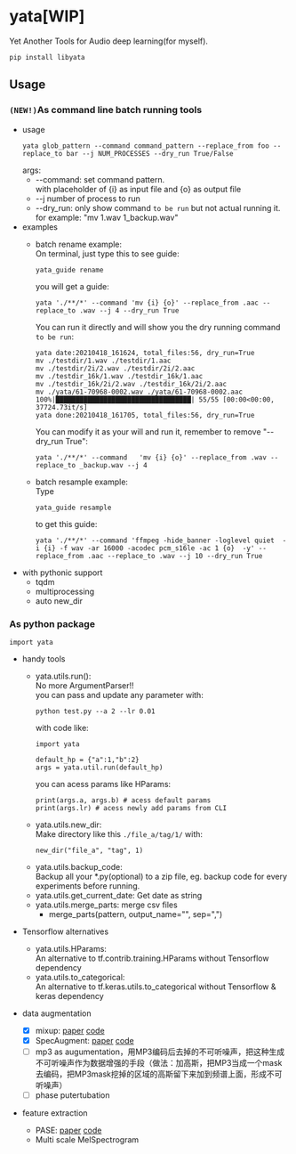 # yata[WIP]
Yet Another Tools for Audio deep learning(for myself).
```
pip install libyata
```
## Usage
### ```(NEW!)```As command line batch running tools
- usage
  ```
  yata glob_pattern --command command_pattern --replace_from foo --replace_to bar --j NUM_PROCESSES --dry_run True/False
  ```
  args:
  - --command: set command pattern.  
    with placeholder of {i} as input file and {o} as output file
  - --j number of process to run
  - --dry_run: only show command ```to be run``` but not actual running it.  
    for example: "mv 1.wav 1_backup.wav"
- examples
  - batch rename example:  
    On terminal, just type this to see guide:
    ```
    yata_guide rename
    ```
    you will get a guide:
    ```
    yata './**/*' --command 'mv {i} {o}' --replace_from .aac --replace_to .wav --j 4 --dry_run True
    ```
    You can run it directly and will show you the dry running command ```to be run```:
    ```
    yata date:20210418_161624, total_files:56, dry_run=True
    mv ./testdir/1.wav ./testdir/1.aac
    mv ./testdir/2i/2.wav ./testdir/2i/2.aac
    mv ./testdir_16k/1.wav ./testdir_16k/1.aac
    mv ./testdir_16k/2i/2.wav ./testdir_16k/2i/2.aac
    mv ./yata/61-70968-0002.wav ./yata/61-70968-0002.aac
    100%|██████████████████████████████████| 55/55 [00:00<00:00, 37724.73it/s]
    yata done:20210418_161705, total_files:56, dry_run=True
    ```
    You can modify it as your will and run it, remember to remove "--dry_run True":
    ```
    yata './**/*' --command   'mv {i} {o}' --replace_from .wav --replace_to _backup.wav --j 4
    ```

  - batch resample example:  
    Type
    ```
    yata_guide resample
    ```
    to get this guide:
    ```
    yata './**/*' --command 'ffmpeg -hide_banner -loglevel quiet  -i {i} -f wav -ar 16000 -acodec pcm_s16le -ac 1 {o}  -y' --replace_from .aac --replace_to .wav --j 10 --dry_run True
    ```
- with pythonic support
  - tqdm
  - multiprocessing
  - auto new_dir
### As python package
```
import yata
```
- handy tools
    - yata.utils.run():  
      No more ArgumentParser!!   
      you can pass and update any parameter with:
      ```
      python test.py --a 2 --lr 0.01
      ```
      with code like:
      ```
      import yata
      
      default_hp = {"a":1,"b":2}
      args = yata.util.run(default_hp)
      ```
      you can acess params like HParams:
      ```
      print(args.a, args.b) # acess default params
      print(args.lr) # acess newly add params from CLI
      ```
    - yata.utils.new_dir:   
        Make directory like this `./file_a/tag/1/` with:
        ```
        new_dir("file_a", "tag", 1)
        ```
    - yata.utils.backup_code:  
        Backup all your \*.py(optional) to a zip file, eg. backup code for every experiments before running.
    - yata.utils.get_current_date: Get date as string
    - yata.utils.merge_parts: merge csv files
      - merge_parts(pattern, output_name="", sep=",")
    

- Tensorflow alternatives
    - yata.utils.HParams:   
      An alternative to tf.contrib.training.HParams without Tensorflow dependency
    - yata.utils.to_categorical:   
      An alternative to tf.keras.utils.to_categorical without Tensorflow & keras dependency
- data augmentation
  - [x] mixup: [paper](https://arxiv.org/abs/1710.09412) [code](https://github.com/hongyi-zhang/mixup)
  - [x] SpecAugment: [paper](https://arxiv.org/abs/1904.08779) [code](https://github.com/DemisEom/SpecAugment)
  - [ ] mp3 as augumentation，用MP3编码后去掉的不可听噪声，把这种生成不可听噪声作为数据增强的手段（做法：加高斯，把MP3当成一个mask去编码，把MP3mask挖掉的区域的高斯留下来加到频谱上面，形成不可听噪声）
  - [ ] phase putertubation
- feature extraction
  - PASE: [paper](https://arxiv.org/abs/2001.09239) [code](https://github.com/santi-pdp/pase)
  - Multi scale MelSpectrogram
